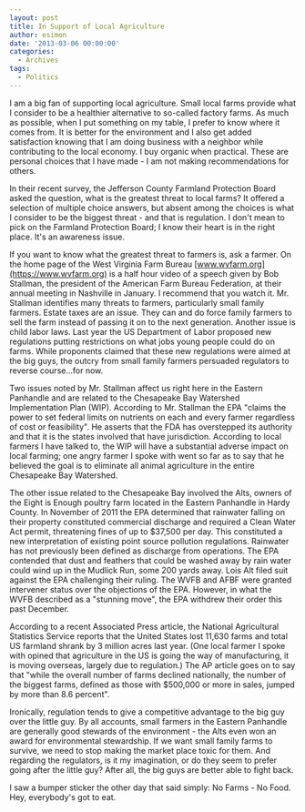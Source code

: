 ```yaml
---
layout: post
title: In Support of Local Agriculture 
author: esimon
date: '2013-03-06 00:00:00'
categories:
  - Archives
tags:
  - Politics
---
```

I am a big fan of supporting local agriculture. Small local farms provide what I consider to be a healthier alternative to so-called factory farms. As much as possible, when I put something on my table, I prefer to know where it comes from. It is better for the environment and I also get added satisfaction knowing that I am doing business with a neighbor while contributing to the local economy. I buy organic when practical. These are personal choices that I have made - I am not making recommendations for others. 

In their recent survey, the Jefferson County Farmland Protection Board asked the question, what is the greatest threat to local farms? It offered a selection of multiple choice answers, but absent among the choices is what I consider to be the biggest threat - and that is regulation. I don't mean to pick on the Farmland Protection Board; I know their heart is in the right place. It's an awareness issue. 

If you want to know what the greatest threat to farmers is, ask a farmer. On the home page of the West Virginia Farm Bureau [www.wvfarm.org](https://www.wvfarm.org) is a half hour video of a speech given by Bob Stallman, the president of the American Farm Bureau Federation, at their annual meeting in Nashville in January. I recommend that you watch it. Mr. Stallman identifies many threats to farmers, particularly small family farmers. Estate taxes are an issue. They can and do force family farmers to sell the farm instead of passing it on to the next generation. Another issue is child labor laws. Last year the US Department of Labor proposed new regulations putting restrictions on what jobs young people could do on farms. While proponents claimed that these new regulations were aimed at the big guys, the outcry from small family farmers persuaded regulators to reverse course...for now. 

Two issues noted by Mr. Stallman affect us right here in the Eastern Panhandle and are related to the Chesapeake Bay Watershed Implementation Plan (WIP). According to Mr. Stallman the EPA "claims the power to set federal limits on nutrients on each and every farmer regardless of cost or feasibility". He asserts that the FDA has overstepped its authority and that it is the states involved that have jurisdiction. According to local farmers I have talked to, the WIP will have a substantial adverse impact on local farming; one angry farmer I spoke with went so far as to say that he believed the goal is to eliminate all animal agriculture in the entire Chesapeake Bay Watershed. 

The other issue related to the Chesapeake Bay involved the Alts, owners of the Eight is Enough poultry farm located in the Eastern Panhandle in Hardy County. In November of 2011 the EPA determined that rainwater falling on their property constituted commercial discharge and required a Clean Water Act permit, threatening fines of up to $37,500 per day. This constituted a new interpretation of existing point source pollution regulations. Rainwater has not previously been defined as discharge from operations. The EPA contended that dust and feathers that could be washed away by rain water could wind up in the Mudlick Run, some 200 yards away. Lois Alt filed suit against the EPA challenging their ruling. The WVFB and AFBF were granted intervener status over the objections of the EPA. However, in what the WVFB described as a "stunning move", the EPA withdrew their order this past December. 

According to a recent Associated Press article, the National Agricultural Statistics Service reports that the United States lost 11,630 farms and total US farmland shrank by 3 million acres last year. (One local farmer I spoke with opined that agriculture in the US is going the way of manufacturing, it is moving overseas, largely due to regulation.) The AP article goes on to say that "while the overall number of farms declined nationally, the number of the biggest farms, defined as those with $500,000 or more in sales, jumped by more than 8.6 percent". 

Ironically, regulation tends to give a competitive advantage to the big guy over the little guy. By all accounts, small farmers in the Eastern Panhandle are generally good stewards of the environment - the Alts even won an award for environmental stewardship. If we want small family farms to survive, we need to stop making the market place toxic for them. And regarding the regulators, is it my imagination, or do they seem to prefer going after the little guy? After all, the big guys are better able to fight back. 

I saw a bumper sticker the other day that said simply: No Farms - No Food. Hey, everybody's got to eat. 


